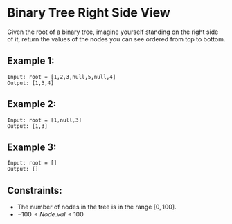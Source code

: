 # Binary Tree Right Side View

Given the root of a binary tree, imagine yourself standing on the right side  
of it, return the values of the nodes you can see ordered from top to bottom.

 

## Example 1:

    Input: root = [1,2,3,null,5,null,4]
    Output: [1,3,4]

## Example 2:

    Input: root = [1,null,3]
    Output: [1,3]

## Example 3:

    Input: root = []
    Output: []

 

## Constraints:

* The number of nodes in the tree is in the range $[0, 100]$.
* $-100 \le Node.val \le 100$

